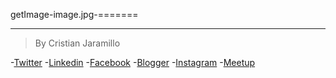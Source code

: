 getImage-image.jpg-=======

---
>By Cristian Jaramillo 

-[Twitter](https://twitter.com/CristianOmarJar)
-[Linkedin](https://www.linkedin.com/in/CristianOmarJar)
-[Facebook](https://www.facebook.com/CristianOmarJar)
-[Blogger](http://CristianOmarJaramillo.blogspot.mx/)
-[Instagram](http://instagram.com/CristianOmarJar)
-[Meetup](http://www.meetup.com/members/134442142/)
